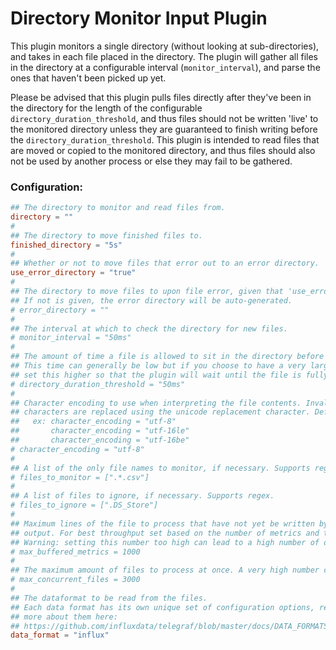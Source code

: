 # Directory Monitor Input Plugin

This plugin monitors a single directory (without looking at sub-directories), and takes in each file placed in the directory.
The plugin will gather all files in the directory at a configurable interval (`monitor_interval`), and parse the ones that haven't been picked up yet.

Please be advised that this plugin pulls files directly after they've been in the directory for the length of the configurable `directory_duration_threshold`, and thus files should not be written 'live' to the monitored directory unless they are guaranteed to finish writing before the `directory_duration_threshold`. This plugin is intended to read files that are moved or copied to the monitored directory, and thus files should also not be used by another process or else they may fail to be gathered.

### Configuration:

```toml
## The directory to monitor and read files from.
directory = ""
#
## The directory to move finished files to.
finished_directory = "5s"
#
## Whether or not to move files that error out to an error directory.
use_error_directory = "true"
#
## The directory to move files to upon file error, given that 'use_error_directory' is enabled.
## If not is given, the error directory will be auto-generated.
# error_directory = ""
#
## The interval at which to check the directory for new files.
# monitor_interval = "50ms"
#
## The amount of time a file is allowed to sit in the directory before it is picked up.
## This time can generally be low but if you choose to have a very large file written to the directory and it's potentially slow,
## set this higher so that the plugin will wait until the file is fully copied to the directory.
# directory_duration_threshold = "50ms"
#
## Character encoding to use when interpreting the file contents. Invalid
## characters are replaced using the unicode replacement character. Defaults to utf-8.
##   ex: character_encoding = "utf-8"
##       character_encoding = "utf-16le"
##       character_encoding = "utf-16be"
# character_encoding = "utf-8"
#
## A list of the only file names to monitor, if necessary. Supports regex. If left blank, all files are ingested.
# files_to_monitor = [".*.csv"]
#
## A list of files to ignore, if necessary. Supports regex.
# files_to_ignore = [".DS_Store"]
#
## Maximum lines of the file to process that have not yet be written by the
## output. For best throughput set based on the number of metrics and the size of the output's metric_batch_size.
## Warning: setting this number too high can lead to a high number of dropped metrics.
# max_buffered_metrics = 1000
#
## The maximum amount of files to process at once. A very high number can lead to bigger memory use and potential file system errors.
# max_concurrent_files = 3000
#
## The dataformat to be read from the files.
## Each data format has its own unique set of configuration options, read
## more about them here:
## https://github.com/influxdata/telegraf/blob/master/docs/DATA_FORMATS_INPUT.md
data_format = "influx"
```